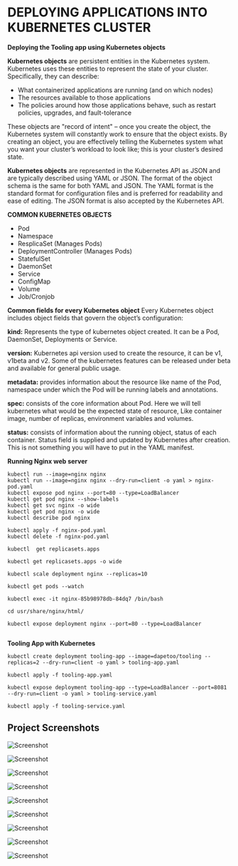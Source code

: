 # DEPLOYING APPLICATIONS INTO KUBERNETES CLUSTER

**Deploying the Tooling app using Kubernetes objects**

**Kubernetes objects** are persistent entities in the Kubernetes system. Kubernetes uses these entities to represent the state of your cluster. Specifically, they can describe:

- What containerized applications are running (and on which nodes)
- The resources available to those applications
- The policies around how those applications behave, such as restart policies, upgrades, and fault-tolerance

These objects are "record of intent" – once you create the object, the Kubernetes system will constantly work to ensure that the object exists. By creating an object, you are effectively telling the Kubernetes system what you want your cluster’s workload to look like; this is your cluster’s desired state.

**Kubernetes objects** are represented in the Kubernetes API as JSON and are typically described using YAML or JSON. The format of the object schema is the same for both YAML and JSON. The YAML format is the standard format for configuration files and is preferred for readability and ease of editing. The JSON format is also accepted by the Kubernetes API.

**COMMON KUBERNETES OBJECTS**

- Pod
- Namespace
- ResplicaSet (Manages Pods)
- DeploymentController (Manages Pods)
- StatefulSet
- DaemonSet
- Service
- ConfigMap
- Volume
- Job/Cronjob

**Common fields for every Kubernetes object**
Every Kubernetes object includes object fields that govern the object’s configuration:

**kind:** Represents the type of kubernetes object created. It can be a Pod, DaemonSet, Deployments or Service.

**version:** Kubernetes api version used to create the resource, it can be v1, v1beta and v2. Some of the kubernetes features can be released under beta and available for general public usage.

**metadata:** provides information about the resource like name of the Pod, namespace under which the Pod will be running labels and annotations.

**spec:** consists of the core information about Pod. Here we will tell kubernetes what would be the expected state of resource, Like container image, number of replicas, environment variables and volumes.

**status:** consists of information about the running object, status of each container. Status field is supplied and updated by Kubernetes after creation. This is not something you will have to put in the YAML manifest.

**Running Nginx web server**

```
kubectl run --image=nginx nginx
kubectl run --image=nginx nginx --dry-run=client -o yaml > nginx-pod.yaml
kubectl expose pod nginx --port=80 --type=LoadBalancer
kubectl get pod nginx --show-labels
kubectl get svc nginx -o wide
kubectl get pod nginx -o wide
kubectl describe pod nginx

kubectl apply -f nginx-pod.yaml
kubectl delete -f nginx-pod.yaml

kubectl  get replicasets.apps

kubectl get replicasets.apps -o wide

kubectl scale deployment nginx --replicas=10

kubectl get pods --watch

kubectl exec -it nginx-85b98978db-84dq7 /bin/bash

cd usr/share/nginx/html/

kubectl expose deployment nginx --port=80 --type=LoadBalancer


``` 

**Tooling App with Kubernetes**

```
kubectl create deployment tooling-app --image=dapetoo/tooling --replicas=2 --dry-run=client -o yaml > tooling-app.yaml

kubectl apply -f tooling-app.yaml

kubectl expose deployment tooling-app --type=LoadBalancer --port=8081 --dry-run=client -o yaml > tooling-service.yaml

kubectl apply -f tooling-service.yaml 

```

## Project Screenshots

![Screenshot](https://github.com/scholarship-task/kubernetes-the-hard-way/blob/tooling-kubernetes/screenshots/01.png)

![Screenshot](https://github.com/scholarship-task/kubernetes-the-hard-way/blob/tooling-kubernetes/screenshots/02.png)

![Screenshot](https://github.com/scholarship-task/kubernetes-the-hard-way/blob/tooling-kubernetes/screenshots/03.png)

![Screenshot](https://github.com/scholarship-task/kubernetes-the-hard-way/blob/tooling-kubernetes/screenshots/04.png)

![Screenshot](https://github.com/scholarship-task/kubernetes-the-hard-way/blob/tooling-kubernetes/screenshots/05.png)

![Screenshot](https://github.com/scholarship-task/kubernetes-the-hard-way/blob/tooling-kubernetes/screenshots/06.png)

![Screenshot](https://github.com/scholarship-task/kubernetes-the-hard-way/blob/tooling-kubernetes/screenshots/07.png)

![Screenshot](https://github.com/scholarship-task/kubernetes-the-hard-way/blob/tooling-kubernetes/screenshots/Screenshot%20from%202022-12-11%2019-55-48.png)

![Screenshot](https://github.com/scholarship-task/kubernetes-the-hard-way/blob/tooling-kubernetes/screenshots/Screenshot%20from%202022-12-11%2019-55-48.png)


